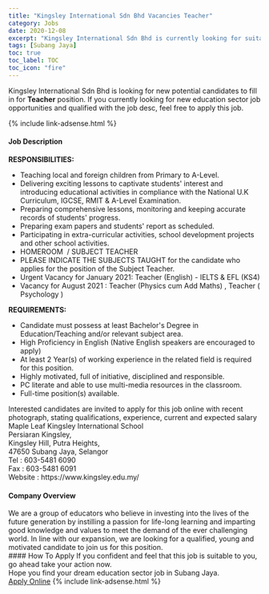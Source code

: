 ```yaml
---
title: "Kingsley International Sdn Bhd Vacancies Teacher" 
category: Jobs 
date: 2020-12-08 
excerpt: "Kingsley International Sdn Bhd is currently looking for suitable person to fill in the Teacher which positioned at Subang Jaya" 
tags: [Subang Jaya] 
toc: true 
toc_label: TOC 
toc_icon: "fire" 
--- 
```


<p>Kingsley International Sdn Bhd is looking for new potential candidates to fill in for <b>Teacher</b> position. If you currently looking for new education sector job opportunities and qualified with the job desc, feel free to apply this job.
</p>{% include link-adsense.html %} 
 <div><div><div><h4>Job Description</h4></div></div><div><div><span><div><div><strong>RESPONSIBILITIES:</strong></div><ul><li>Teaching local and foreign children from Primary to A-Level.</li><li>Delivering exciting lessons to captivate students' interest and introducing educational activities in compliance with the National U.K Curriculum, IGCSE, RMIT &amp; A-Level Examination.</li><li>Preparing comprehensive lessons, monitoring and keeping accurate records of students' progress.</li><li>Preparing exam papers and students' report as scheduled.</li><li>Participating in extra-curricular activities, school development projects and other school activities.&#160;</li><li>HOMEROOM&#160; / SUBJECT TEACHER</li><li>PLEASE INDICATE THE SUBJECTS TAUGHT for the candidate who applies for the position of the Subject Teacher.</li><li>Urgent Vacancy for January 2021: Teacher (English) - IELTS &amp; EFL (KS4)</li><li>Vacancy for August 2021 : Teacher (Physics cum Add Maths) , Teacher ( Psychology )</li></ul><div><strong>REQUIREMENTS:&#160;</strong></div><ul><li>Candidate must possess at least Bachelor's Degree in Education/Teaching and/or relevant subject area.</li><li>High Proficiency in English (Native English speakers are encouraged to apply)&#160;</li><li>At least 2 Year(s) of working experience in the related field is required for this position.</li><li>Highly motivated, full of initiative, disciplined and responsible.&#160;</li><li>PC literate and able to use multi-media resources in the classroom.&#160;</li><li>Full-time position(s) available.</li></ul><div>Interested candidates are invited to apply for this job online with recent photograph, stating qualifications, experience, current and expected salary</div><div>Maple Leaf Kingsley International School</div><div>Persiaran Kingsley,</div><div>Kingsley Hill, Putra Heights,</div><div>47650 Subang Jaya, Selangor&#160;</div><div>Tel : 603-5481 6090</div><div>Fax : 603-5481 6091</div><div>Website : https://www.kingsley.edu.my/</div></div></span></div></div></div> 
<div><div><div><h4>Company Overview</h4></div></div><div><div><span><div><div>
<div>
		We are a group of educators who believe in investing into the lives of the future generation by instilling a passion for life-long learning and imparting good knowledge and values to meet the&#160;demand of the ever challenging world. In line with our expansion, we are looking for a qualified, young and motivated candidate to join us for this position.</div>
</div></div></span></div></div></div> 
#### How To Apply 
If you confident and feel that this job is suitable to you, go ahead take your action now. <br/> 
Hope you find your dream education sector job in Subang Jaya. <br/> 
<a href="https://www.jobstreet.com.my/en/job/teacher-4436003?jobId=jobstreet-my-job-4436003&sectionRank=22&token=0~408fea3f-4a63-4f18-9151-2c7cd8658c22&fr=SRP%20View%20In%20New%20Ta" class="btn btn--info" target="_blank" rel="nofollow noopenner">Apply Online</a> 
{% include link-adsense.html %} 